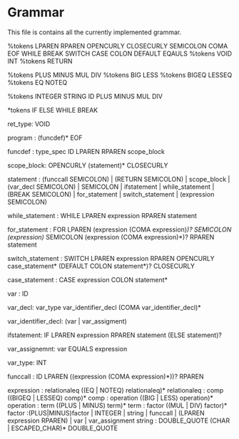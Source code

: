 # Grammar

This file is contains all the currently implemented grammar.

%tokens LPAREN RPAREN OPENCURLY CLOSECURLY SEMICOLON COMA EOF WHILE BREAK SWITCH CASE COLON DEFAULT EQAULS
%tokens VOID INT
%tokens RETURN

%tokens PLUS MINUS MUL DIV
%tokens BIG LESS
%tokens BIGEQ LESSEQ
%tokens EQ NOTEQ

%tokens INTEGER STRING ID PLUS MINUS MUL DIV


*tokens IF ELSE WHILE BREAK

ret_type: VOID

program : (funcdef)* EOF

funcdef : type_spec ID LPAREN RPAREN scope_block

scope_block: OPENCURLY (statement)* CLOSECURLY

statement : (funccall SEMICOLON)
            | (RETURN SEMICOLON)
            | scope_block
            | (var_decl SEMICOLON)
            | SEMICOLON
            | ifstatement
            | while_statement
            | (BREAK SEMICOLON)
            | for_statement
            | switch_statement
            | (expression SEMICOLON)

while_statement : WHILE LPAREN expression RPAREN statement

for_statement : FOR LPAREN (expression (COMA expression)*)? SEMICOLON (expression)* SEMICOLON (expression (COMA expression)*)?
RPAREN statement

switch_statement : SWITCH LPAREN expression RPAREN OPENCURLY case_statement* (DEFAULT COLON statement*)? CLOSECURLY

case_statement : CASE expression COLON statement*


var : ID

var_decl: var_type var_identifier_decl (COMA var_identifier_decl)*

var_identifier_decl: (var | var_assigment)

ifstatement: IF LPAREN expression RPAREN statement (ELSE statement)?

var_assignemnt: var EQUALS expression


var_type: INT

funccall : ID LPAREN ((expression (COMA expression)*))? RPAREN

expression : relationaleq ((EQ | NOTEQ) relationaleq)*
relationaleq : comp ((BIGEQ | LESSEQ) comp)*
comp : operation ((BIG | LESS) operation)*
operation : term ((PLUS | MINUS) term)*
term   : factor ((MUL | DIV) factor)*
factor :(PLUS|MINUS)factor | INTEGER |  string | funccall | (LPAREN expression RPAREN) | var | var_assignment
string : DOUBLE_QUOTE (CHAR | ESCAPED_CHAR)* DOUBLE_QUOTE
